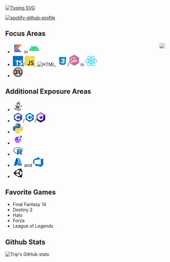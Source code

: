 [![Typing SVG](https://readme-typing-svg.demolab.com?font=Fira+Code&size=20&duration=2500&pause=1000&color=2493F7&width=435&lines=WELCOME%2C+I+AM+TRIP;I+AM+A+DEVELOPER;I+AM+A+STUDENT;I+AM+A+FINAL+FANTASY+14+PALADIN)](https://git.io/typing-svg)

[![spotify-github-profile](https://spotify-github-profile.vercel.app/api/view?uid=5cxmt9466x9fvkk34btttgig7&cover_image=true&theme=novatorem&show_offline=false&background_color=121212&interchange=false&bar_color=2493f7&bar_color_cover=false)](https://github.com/kittinan/spotify-github-profile)

## Focus Areas
<img align='right' src='https://quotes-github-readme.vercel.app/api?type=vertical&theme=light'>

- <img src="https://github.com/CommanderTrip/CommanderTrip/blob/main/assets/icons/kotlin.png" alt="Kotlin"/> in <img src="https://github.com/CommanderTrip/CommanderTrip/blob/main/assets/icons/android.png" alt="Android"/>
- <img src="https://github.com/CommanderTrip/CommanderTrip/blob/main/assets/icons/typescript.png" alt="Typescript"/>/<img src="https://github.com/CommanderTrip/CommanderTrip/blob/main/assets/icons/javascript.png" alt="Javascript"/>, <img alt="HTML"/>, <img src="https://github.com/CommanderTrip/CommanderTrip/blob/main/assets/icons/css3.png" alt="CSS"/>/<img src="https://github.com/CommanderTrip/CommanderTrip/blob/main/assets/icons/sass.png" alt="SASS"/> in <img src="https://github.com/CommanderTrip/CommanderTrip/blob/main/assets/icons/react.png" alt="React"/>
- <img src="https://github.com/CommanderTrip/CommanderTrip/blob/main/assets/icons/rust.png" alt="Rust"/>

## Additional Exposure Areas
- <img src="https://github.com/CommanderTrip/CommanderTrip/blob/main/assets/icons/java.png" alt="Java"/>
- <img src="https://github.com/CommanderTrip/CommanderTrip/blob/main/assets/icons/c.png" alt="C"/>/<img src="https://github.com/CommanderTrip/CommanderTrip/blob/main/assets/icons/c%2B%2B.png" alt="C++"/>/<img src="https://github.com/CommanderTrip/CommanderTrip/blob/main/assets/icons/csharp.png" alt="C#"/>
- <img src="https://github.com/CommanderTrip/CommanderTrip/blob/main/assets/icons/python.png" alt="Python"/>
- <img src="https://github.com/CommanderTrip/CommanderTrip/blob/main/assets/icons/lua.png" alt="Lua"/>
- <img src="https://github.com/CommanderTrip/CommanderTrip/blob/main/assets/icons/r.png" alt="R"/>
- <img src="https://github.com/CommanderTrip/CommanderTrip/blob/main/assets/icons/azure.png" alt="Azure Cloud"/> and <img src="https://github.com/CommanderTrip/CommanderTrip/blob/main/assets/icons/azure_devops.png" alt="Azure DevOps"/>
- <img src="https://github.com/CommanderTrip/CommanderTrip/blob/main/assets/icons/unity.png" alt="Unity"/>

## Favorite Games
- Final Fantasy 14
- Destiny 2
- Halo
- Forza
- League of Legends

<!--START_SECTION:waka-->
<!--END_SECTION:waka-->

## Github Stats
![Trip's GitHub stats](https://github-readme-stats.vercel.app/api?username=CommanderTrip&show_icons=true&theme=default)

